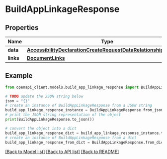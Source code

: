 # BuildAppLinkageResponse


## Properties

Name | Type | Description | Notes
------------ | ------------- | ------------- | -------------
**data** | [**AccessibilityDeclarationCreateRequestDataRelationshipsAppData**](AccessibilityDeclarationCreateRequestDataRelationshipsAppData.md) |  | 
**links** | [**DocumentLinks**](DocumentLinks.md) |  | 

## Example

```python
from openapi_client.models.build_app_linkage_response import BuildAppLinkageResponse

# TODO update the JSON string below
json = "{}"
# create an instance of BuildAppLinkageResponse from a JSON string
build_app_linkage_response_instance = BuildAppLinkageResponse.from_json(json)
# print the JSON string representation of the object
print(BuildAppLinkageResponse.to_json())

# convert the object into a dict
build_app_linkage_response_dict = build_app_linkage_response_instance.to_dict()
# create an instance of BuildAppLinkageResponse from a dict
build_app_linkage_response_from_dict = BuildAppLinkageResponse.from_dict(build_app_linkage_response_dict)
```
[[Back to Model list]](../README.md#documentation-for-models) [[Back to API list]](../README.md#documentation-for-api-endpoints) [[Back to README]](../README.md)


